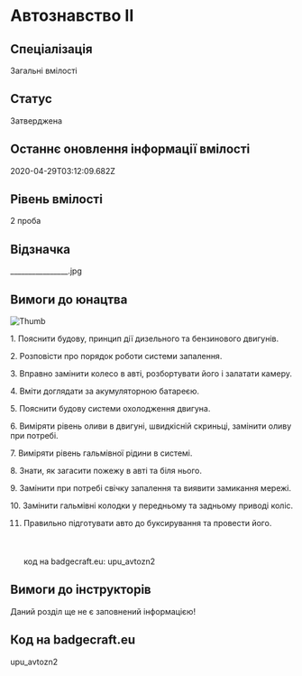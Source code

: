 # Автознавство ІІ

## Спеціалізація

Загальні вмілості

## Статус

Затверджена

## Останнє оновлення інформації вмілості

2020-04-29T03:12:09.682Z

## Рівень вмілості

2 проба

## Відзначка

________________.jpg

## Вимоги до юнацтва

<p><img alt="Thumb                 " src="/uploads/textareas/bootsy/image/167/small_________________.jpg"><br></p><p>1. Пояснити будову, принцип дії дизельного та бензинового
двигунів.</p>

<p>2. Розповісти про порядок роботи системи запалення.</p>

<p>3. Вправно замінити колесо в авті, розбортувати його і залатати
камеру.</p>

<p>4. Вміти доглядати за акумуляторною батареєю.</p>

<p>5. Пояснити будову системи охолодження двигуна.</p>

<p>6. Виміряти рівень оливи в двигуні, швидкісній скриньці,
замінити оливу при потребі.</p>

<p>7. Виміряти рівень гальмівної рідини в системі.</p>

<p>8. Знати, як загасити пожежу в авті та біля нього.</p>

<p>9. Замінити при потребі свічку запалення та виявити замикання
мережі.</p>

<p>10. Замінити гальмівні колодки у передньому та задньому приводі
коліс.</p>

11. Правильно підготувати авто до буксирування та провести його.<br><br><br><br>код на badgecraft.eu: upu_avtozn2<br>

## Вимоги до інструкторів

Даний розділ ще не є заповнений інформацією!

## Код на badgecraft.eu

upu_avtozn2